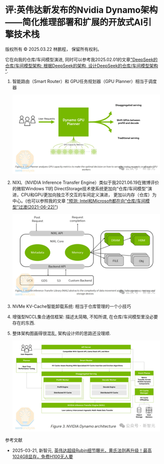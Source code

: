 # 评:英伟达新发布的Nvidia Dynamo架构——简化推理部署和扩展的开放式AI引擎技术栈

版权所有 © 2025.03.22 林鹏程， 保留所有权利。

它在向我的仓库/车间模型演进, 同时可以参考我2025.02.01的文章["DeepSeek的仓库/车间模型架构: 根据DeepSeek的架构, 设计DeepSeek的仓库/车间模型架构
"](./DeepSeek_WW_Model_Arch_cn.md).

1. 智能路由（Smart Router）和 GPU任务规划器（GPU Planner）相当于调度器

   ![](./image/Nvidia_Dynamo_GPU_Planner.webp)

2. NIXL（NVIDIA Inference Transfer Engine）类似于我2021.06.19在微博评价的微软Windows 11的
   DirectStorage技术使系统更加向“仓库/车间模型”演进，CPU和GPU更加向独立不交互的车间定义演进，
   更加以内存（仓库）为中心。(也可以参照我的文章
   ["预测: Intel和Microsoft都在向“仓库/车间模型”过渡(2021-06-22)"](./Intel_RISC_V_cn.md))

   ![](./image/Nvidia_Dynamo_NIXL.webp)

3. NVMe KV-Cache智能卸载系统: 相当于仓库管理的一个小技巧

4. 增强型NCCL集合通信框架: 描述太简略, 不知所谓, 在仓库/车间模型里没必要存在的东西.

5. 整体架构图画得很混乱, 架构设计师的思路还没理顺.

   ![](./image/Nvidia_Dynamo.webp)

参考文献

- 2025-03-21, 新智元, [英伟达超级Rubin细节曝光，黄氏法则再升级！最高1024GB显存，免费H100无人要](https://www.51cto.com/article/811262.html)
